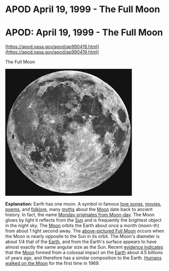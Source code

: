 # APOD April 19, 1999 - The Full Moon

# APOD: April 19, 1999 - The Full Moon

[https://apod.nasa.gov/apod/ap990419.html](https://apod.nasa.gov/apod/ap990419.html)

The Full Moon

![fullmoon_lick.jpeg](APOD%20April%2019,%201999%20-%20The%20Full%20Moon.assets/fullmoon_lick.jpeg)

**Explanation:**  Earth has one moon. A symbol in famous [love songs](http://www.primenet.com/~tansy/audrey/moon.html), [movies](http://www.rscreations.com/werewolf/movies/index.html), [poems](http://205.121.65.141/Millville/teachers/carles/carles96_97/writing/moonpoems.htm), and [folklore](http://peacock.tnjc.edu.tw/MOON/moon.html), many [myths](http://www.pantheon.org/mythica/articles/m/man_in_moon.html) about the [Moon](http://www.seds.org/nineplanets/nineplanets/luna.html) date back to ancient history. In fact, the name [Monday originates from Moon-day](http://www.greenheart.com/billh/origin.html). The Moon glows by light it reflects from the [Sun](http://www.seds.org/nineplanets/nineplanets/sol.html) and is frequently the brightest object in the night sky. The [Moon](http://www.badastronomy.com/bitesize/solar_system/moon.html) orbits the Earth about once a month (moon-th) from about 1 light second away. The [above-pictured Full Moon](http://oposite.stsci.edu/pubinfo/pr/1999/14/extra-photos.html) occurs when the Moon is nearly opposite to the Sun in its orbit. The Moon's diameter is about 1/4 that of the [Earth](https://apod.nasa.gov/apod/ap990131.html), and from the Earth's surface appears to have almost exactly the same angular size as the Sun. Recent [evidence indicates](https://apod.nasa.gov/apod/ap990326.html) that the [Moon](http://stardate.utexas.edu/resources/ssguide/moon.html) formed from a colossal impact on the [Earth](https://apod.nasa.gov/apod/ap990131.html) about 4.5 billions of years ago, and therefore has a similar composition to the Earth. [Humans walked on the Moon](https://apod.nasa.gov/apod/ap981004.html) for the first time in 1969.


